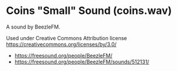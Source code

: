 # Coins "Small" Sound (coins.wav)

A sound by BeezleFM.

Used under Creative Commons Attribution license https://creativecommons.org/licenses/by/3.0/

- https://freesound.org/people/BeezleFM/
- https://freesound.org/people/BeezleFM/sounds/512131/
